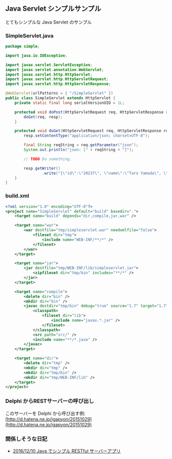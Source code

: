 ## Java Servlet シンプルサンプル

とてもシンプルな Java Servlet のサンプル

### SimpleServlet.java


```java
package simple;

import java.io.IOException;

import javax.servlet.ServletException;
import javax.servlet.annotation.WebServlet;
import javax.servlet.http.HttpServlet;
import javax.servlet.http.HttpServletRequest;
import javax.servlet.http.HttpServletResponse;

@WebServlet(urlPatterns = { "/SimpleServlet" })
public class SimpleServlet extends HttpServlet {
	private static final long serialVersionUID = 1L;

	protected void doPost(HttpServletRequest req, HttpServletResponse resp) throws ServletException, IOException {
		doGet(req, resp);
	}

	protected void doGet(HttpServletRequest req, HttpServletResponse resp) throws ServletException, IOException {
		resp.setContentType("application/json; charset=UTF-8");

		final String reqString = req.getParameter("json");
		System.out.println("json: [" + reqString + "]");

		// TODO Do something.

		resp.getWriter()
				.write("{\"id\":\"20237\", \"name\":\"Taro Yamada\", \"drive\":[\"car\",\"bicycle\",\"train\"]}");
	}
}
```



### build.xml


```xml
<?xml version="1.0" encoding="UTF-8"?>
<project name="SimpleServlet" default="build" basedir=".">
	<target name="build" depends="dir,compile,jar,war" />

	<target name="war">
		<war destfile="tmp/simpleservlet.war" needxmlfile="false">
			<fileset dir="tmp">
				<include name="WEB-INF/**/*" />
			</fileset>
		</war>
	</target>

	<target name="jar">
		<jar destfile="tmp/WEB-INF/lib/simpleservlet.jar">
			<zipfileset dir="tmp/bin" includes="**/*" />
		</jar>
	</target>

	<target name="compile">
		<delete dir="bin" />
		<mkdir dir="bin" />
		<javac destdir="tmp/bin" debug="true" source="1.7" target="1.7" fork="true" encoding="UTF-8" includeantruntime="false">
			<classpath>
				<fileset dir="lib">
					<include name="javax.*.jar" />
				</fileset>
			</classpath>
			<src path="src/" />
			<include name="**/*.java" />
		</javac>
	</target>

	<target name="dir">
		<delete dir="tmp" />
		<mkdir dir="tmp" />
		<mkdir dir="tmp/bin" />
		<mkdir dir="tmp/WEB-INF/lib" />
	</target>
</project>
```



### Delphi からRESTサーバーの呼び出し

このサーバーを Delphi から呼び出す例: [http://d.hatena.ne.jp/igapyon/20151029](http://d.hatena.ne.jp/igapyon/20151029)


### 関係しそうな日記


* [2016/12/10 Java でシンプル RESTful サーバーアプリ](https://igapyon.github.io/diary/2016/ig161210.html)


